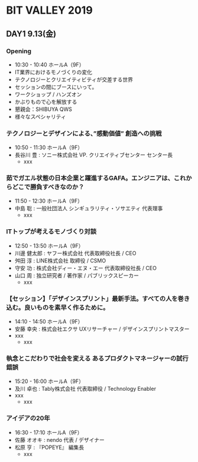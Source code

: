 # BIT VALLEY 2019
## DAY1 9.13(金)
### Opening
- 10:30 - 10:40   ホールA（9F）
- IT業界におけるモノづくりの変化
- テクノロジーとクリエイティビティが交差する世界
- セッションの間にブースにいって。
- ワークショップ / ハンズオン
- かぶりもので心を解放する
- 懇親会：SHIBUYA QWS
- 様々なスペシャリティ

### テクノロジーとデザインによる、”感動価値” 創造への挑戦
- 10:50 - 11:30   ホールA（9F）
- 長谷川 豊 : ソニー株式会社 VP. クリエイティブセンター センター長 
  - xxx
### 茹でガエル状態の日本企業と躍進するGAFA。エンジニアは、これからどこで勝負すべきなのか？
- 11:50 - 12:30   ホールA（9F）
- 中島 聡 : 一般社団法人 シンギュラリティ・ソサエティ 代表理事 
  - xxx
### ITトップが考えるモノづくり対談
- 12:50 - 13:50   ホールA（9F）
- 川邊 健太郎 : ヤフー株式会社 代表取締役社長 / CEO
- 舛田 淳 : LINE株式会社 取締役 / CSMO 
- 守安 功 : 株式会社ディー・エヌ・エー 代表取締役社長 / CEO
- 山口 周 : 独立研究者 / 著作家 / パブリックスピーカー
  - xxx
### 【セッション】「デザインスプリント」最新手法。すべての人を巻き込む。良いものを素早く作るために。
- 14:10 - 14:50   ホールA（9F）
- 安藤 幸央 : 株式会社エクサ UXリサーチャー / デザインスプリントマスター
- xxx 
  - xxx
### 執念とこだわりで社会を変える あるプロダクトマネージャーの試行錯誤
- 15:20 - 16:00   ホールA（9F）
- 及川 卓也 : Tably株式会社 代表取締役 / Technology Enabler
- xxx 
  - xxx
### アイデアの20年
- 16:30 - 17:10   ホールA（9F）
- 佐藤 オオキ : nendo 代表 / デザイナー
- 松原 亨 : 『POPEYE』 編集長 
  - xxx
